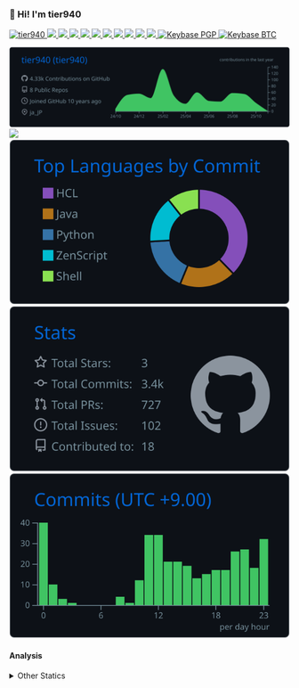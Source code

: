 ### 👋 Hi! I'm tier940

<p align="left"> 
  <a href="https://github.com/tier940/tier940/">
    <img src="https://komarev.com/ghpvc/?username=tier940" alt="tier940" />
  </a>
  <a href="http://twitter.com/tier940">
    <img height="20" src="https://img.shields.io/twitter/follow/tier940?label=Twitter&logo=twitter&style=flat" />
  </a>
  <a href="https://github.com/tier940">
    <img height="20" src="https://img.shields.io/github/followers/tier940?label=follow&logo=github&style=flat" />
  </a>
  <a href="https://www.reddit.com/user/tier940">
    <img height="20" src="https://img.shields.io/reddit/user-karma/combined/tier940?label=Reddit&logo=reddit&style=flat" />
  </a>
  <a href="https://stackoverflow.com/users/17317833/tier940">
    <img height="20" src="https://img.shields.io/stackexchange/stackoverflow/r/17317833?label=StackOverflow&logo=stack-overflow&style=flat" />
  </a>
  <a href="https://zenn.dev/tier940">
    <img height="20" src="https://zenn.badge.nikaera.com/s/tier940/likes" />
  </a>
  <a href="https://zenn.dev/tier940">
    <img height="20" src="https://zenn.badge.nikaera.com/s/tier940/followers" />
  </a>
  <a href="https://zenn.dev/tier940">
    <img height="20" src="https://zenn.badge.nikaera.com/s/tier940/articles" />
  </a>
  <a href="http://qiita.com/tier940">
    <img height="20" src="https://qiita-badge.apiapi.app/s/tier940/posts.svg" />
  </a>
  <a href="http://qiita.com/tier940">
    <img height="20" src="https://qiita-badge.apiapi.app/s/tier940/contributions.svg" />
  </a>
  <a href="https://github.com/tier940/tier940/">
    <img height="20" src="https://github.com/tier940/tier940/actions/workflows/main.yml/badge.svg" />
  </a>
  <a href="https://keybase.io/tier940">
    <img alt="Keybase PGP" src="https://img.shields.io/keybase/pgp/tier940">
  </a>
  <a href="https://keybase.io/tier940">
    <img alt="Keybase BTC" src="https://img.shields.io/keybase/btc/tier940">
  </a>
</p>

[![](https://raw.githubusercontent.com/tier940/tier940/main/profile-summary-card-output/github_dark/0-profile-details.svg)](https://github.com/vn7n24fzkq/github-profile-summary-cards)
[![](https://raw.githubusercontent.com/tier940/tier940/main/profile-summary-card-output/github_dark/1-repos-per-language.svg)](https://github.com/vn7n24fzkq/github-profile-summary-cards) [![](https://raw.githubusercontent.com/tier940/tier940/main/profile-summary-card-output/github_dark/2-most-commit-language.svg)](https://github.com/vn7n24fzkq/github-profile-summary-cards)
[![](https://raw.githubusercontent.com/tier940/tier940/main/profile-summary-card-output/github_dark/3-stats.svg)](https://github.com/vn7n24fzkq/github-profile-summary-cards) [![](https://raw.githubusercontent.com/tier940/tier940/main/profile-summary-card-output/github_dark/4-productive-time.svg)](https://github.com/vn7n24fzkq/github-profile-summary-cards)


#### Analysis
<!-- <img height="150" src="https://github.com/tier940/tier940/blob/master/images/stat.svg" alt="Alternative Text"/> -->

<details>
  <summary>Other Statics</summary>
  <!--START_SECTION:waka-->
![Code Time](http://img.shields.io/badge/Code%20Time-4%2C018%20hrs%2017%20mins-blue)

**🐱 My GitHub Data** 

> 📦 32.0 kB Used in GitHub's Storage 
 > 
> 💼 Opted to Hire
 > 
> 📜 11 Public Repositories 
 > 
> 🔑 4 Private Repositories 
 > 
**I'm an Early 🐤** 

```text
🌞 Morning                83 commits          ███████░░░░░░░░░░░░░░░░░░   27.21 % 
🌆 Daytime                90 commits          ███████░░░░░░░░░░░░░░░░░░   29.51 % 
🌃 Evening                100 commits         ████████░░░░░░░░░░░░░░░░░   32.79 % 
🌙 Night                  32 commits          ███░░░░░░░░░░░░░░░░░░░░░░   10.49 % 
```
📅 **I'm Most Productive on Friday** 

```text
Monday                   17 commits          █░░░░░░░░░░░░░░░░░░░░░░░░   05.57 % 
Tuesday                  40 commits          ███░░░░░░░░░░░░░░░░░░░░░░   13.11 % 
Wednesday                40 commits          ███░░░░░░░░░░░░░░░░░░░░░░   13.11 % 
Thursday                 23 commits          ██░░░░░░░░░░░░░░░░░░░░░░░   07.54 % 
Friday                   76 commits          ██████░░░░░░░░░░░░░░░░░░░   24.92 % 
Saturday                 45 commits          ████░░░░░░░░░░░░░░░░░░░░░   14.75 % 
Sunday                   64 commits          █████░░░░░░░░░░░░░░░░░░░░   20.98 % 
```


📊 **This Week I Spent My Time On** 

```text
🕑︎ Time Zone: Asia/Tokyo

💬 Programming Languages: 
Other                    22 hrs 29 mins      █████████████████████░░░░   82.26 % 
Python                   2 hrs 29 mins       ██░░░░░░░░░░░░░░░░░░░░░░░   09.13 % 
JSON                     1 hr 16 mins        █░░░░░░░░░░░░░░░░░░░░░░░░   04.64 % 
YAML                     28 mins             ░░░░░░░░░░░░░░░░░░░░░░░░░   01.76 % 
Markdown                 19 mins             ░░░░░░░░░░░░░░░░░░░░░░░░░   01.19 % 

🔥 Editors: 
Edge                     21 hrs 30 mins      ████████████████████░░░░░   78.67 % 
VS Code                  4 hrs 43 mins       ████░░░░░░░░░░░░░░░░░░░░░   17.26 % 
Chrome                   58 mins             █░░░░░░░░░░░░░░░░░░░░░░░░   03.58 % 
IntelliJ IDEA            7 mins              ░░░░░░░░░░░░░░░░░░░░░░░░░   00.48 % 

💻 Operating System: 
Linux                    26 hrs 21 mins      ████████████████████████░   96.42 % 
Unknown OS               58 mins             █░░░░░░░░░░░░░░░░░░░░░░░░   03.58 % 
```

**I Mostly Code in Java** 

```text
Java                     14 repos            ████████████░░░░░░░░░░░░░   50.00 % 
ZenScript                2 repos             ██░░░░░░░░░░░░░░░░░░░░░░░   07.14 % 
Python                   1 repo              █░░░░░░░░░░░░░░░░░░░░░░░░   03.57 % 
HTML                     1 repo              █░░░░░░░░░░░░░░░░░░░░░░░░   03.57 % 
Dockerfile               1 repo              █░░░░░░░░░░░░░░░░░░░░░░░░   03.57 % 
```



**Timeline**

![Lines of Code chart](https://raw.githubusercontent.com/tier940/tier940/main/assets/bar_graph.png)


 Last Updated on 23/06/2024 00:15:25 UTC
<!--END_SECTION:waka-->
</details>
